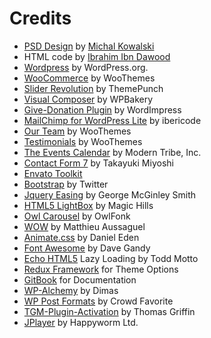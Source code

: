 # Credits

* [PSD Design](http://themeforest.net/item/media-center-electronic-ecommerce-psd-template/7822761/) by [Michal Kowalski](http://themeforest.net/user/bcube?WT.ac=item_profile_text&WT.z_author=bcube)
* HTML code by [Ibrahim Ibn Dawood](http://transvelo.com/)
* [Wordpress](https://wordpress.org/) by WordPress.org.
* [WooCommerce](http://www.woothemes.com/woocommerce/) by WooThemes
* [Slider Revolution](http://themepunch.com/revolution/) by ThemePunch
* [Visual Composer](http://vc.wpbakery.com/) by WPBakery
* [Give-Donation Plugin](https://givewp.com/) by WordImpress
* [MailChimp for WordPress Lite](https://mc4wp.com) by ibericode
* [Our Team](https://wordpress.org/plugins/our-team-by-woothemes/) by WooThemes
* [Testimonials](https://wordpress.org/plugins/testimonials-by-woothemes/) by WooThemes
* [The Events Calendar](https://wordpress.org/plugins/the-events-calendar/) by Modern Tribe, Inc.
* [Contact Form 7](http://contactform7.com/) by Takayuki Miyoshi
* [Envato Toolkit](https://github.com/envato/envato-wordpress-toolkit/)
* [Bootstrap](http://getbootstrap.com/) by Twitter
* [Jquery Easing](http://gsgd.co.uk/sandbox/jquery/easing/) by George McGinley Smith
* [HTML5 LightBox](http://html5box.com) by Magic Hills
* [Owl Carousel](http://http//owlgraphic.com/owlcarousel/) by OwlFonk
* [WOW](http://mynameismatthieu.com/WOW/) by Matthieu Aussaguel
* [Animate.css](http://daneden.me/animate) by Daniel Eden
* [Font Awesome](http://fontawesome.io/) by Dave Gandy
* [Echo HTML5](https://github.com/toddmotto/echo) Lazy Loading by Todd Motto
* [Redux Framework](http://reduxframework.com/) for Theme Options
* [GitBook](http://gitbook.io/) for Documentation
* [WP-Alchemy](http://farinspace.com/wpalchemy-metabox/) by Dimas
* [WP Post Formats](https://github.com/crowdfavorite/wp-post-formats/) by Crowd Favorite
* [TGM-Plugin-Activation](https://github.com/thomasgriffin/TGM-Plugin-Activation) by Thomas Griffin
* [JPlayer](http://jplayer.org/) by Happyworm Ltd.

